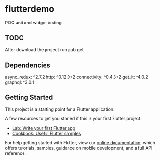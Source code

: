 # flutterdemo

POC unit and widget testing

## TODO

After download the project run pub get

## Dependencies

async_redux: ^2.7.2
http: ^0.12.0+2
connectivity: ^0.4.8+2
get_it: ^4.0.2
graphql: ^3.0.1

## Getting Started

This project is a starting point for a Flutter application.

A few resources to get you started if this is your first Flutter project:

- [Lab: Write your first Flutter app](https://flutter.dev/docs/get-started/codelab)
- [Cookbook: Useful Flutter samples](https://flutter.dev/docs/cookbook)

For help getting started with Flutter, view our
[online documentation](https://flutter.dev/docs), which offers tutorials,
samples, guidance on mobile development, and a full API reference.
